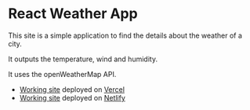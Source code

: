 # React Weather App

This site is a simple application to find the details about the weather of a city.

It outputs the temperature, wind and humidity.

It uses the openWeatherMap API.

- [Working site](https://react-weather-cwh923row-svaze30.vercel.app/) deployed on [Vercel](https://vercel.com)
- [Working site](https://soft-pasca-6060da.netlify.app) deployed on [Netlify](https://app.netlify.com)
